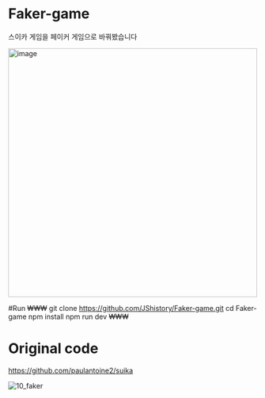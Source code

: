 # Faker-game
스이카 게임을 페이커 게임으로 바꿔봤습니다

<img width="503" alt="image" src="https://github.com/JShistory/Faker-game/assets/98608723/4275d4f6-b1d7-4181-aa93-093f4fb7a8d5">

#Run
₩₩₩
git clone https://github.com/JShistory/Faker-game.git
cd Faker-game
npm install
npm run dev
₩₩₩

# Original code
https://github.com/paulantoine2/suika


![10_faker](https://github.com/JShistory/Faker-game/assets/98608723/dca28e46-ced5-4ba2-8608-5b1e891eee24)
